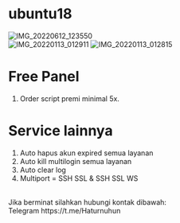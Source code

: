 # ubuntu18
![IMG_20220612_123550](https://user-images.githubusercontent.com/56117745/173217324-c7171a00-4c97-4b41-9a21-9a593fb235ef.jpg)
<br>
![IMG_20220113_012911](https://user-images.githubusercontent.com/56117745/149201424-cbcb4cdc-fbe0-4f5b-8f6b-65424c425bf0.jpg)
![IMG_20220113_012815](https://user-images.githubusercontent.com/56117745/149201456-bff23357-c46a-4213-9c64-994b64cfb1ff.jpg)
# Free Panel
1. Order script premi minimal 5x.
# Service lainnya
1. Auto hapus akun expired semua layanan
2. Auto kill multilogin semua layanan
3. Auto clear log
4. Multiport = SSH SSL & SSH SSL WS
<br>
Jika berminat silahkan hubungi kontak dibawah:
<br>
Telegram https://t.me/Haturnuhun

